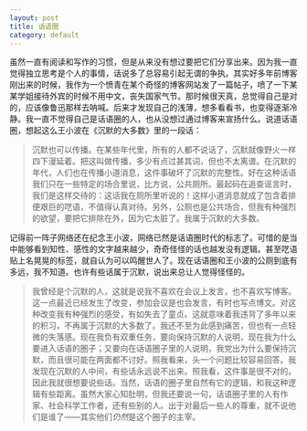 ```yaml
---
layout: post
title: 话语圈
category: default
---
```


虽然一直有阅读和写作的习惯，但是从来没有想过要把它们分享出来。因为我一直觉得独立思考是个人的事情，话说多了总容易引起无谓的争执。其实好多年前博客刚出来的时候，我作为一个愤青在某个奇怪的博客网站发了一篇帖子，喷了一下某某学姐接待外宾的时候不用中文，丧失国家气节。那时候很天真，总觉得自己是对的，应该像鲁迅那样去呐喊。后来才发现自己的浅薄，想多看看书，也变得逐渐冷静。我一直不觉得自己是话语圈的人，也从没想过通过博客来宣扬什么。说道话语圈，想起这么王小波在《沉默的大多数》里的一段话：

>沉默也可以传播。在某些年代里，所有的人都不说话了，沉默就像野火一样四下漫延着。把这叫做传播，多少有点过甚其词，但也不太离谱。在沉默的年代，人们也在传播小道消息，这件事破坏了沉默的完整性。好在这种话语我们只在一些特定的场合里说，比方说，公共厕所。最起码在追查谣言时，我们是这样交待的：这话我在厕所里听说的！这样小道消息就成了包含着排便艰巨的呓语，不值得认真对待。另外，公厕也是公共场合，但我有种强烈的欲望，要把它排除在外，因为它太脏了。我属于沉默的大多数。

记得前一阵子网络还在纪念王小波，网络已然是话语圈时代的标志了。可惜的是当中能够看到知性、感性的文字越来越少，奇奇怪怪的话也越发没有逻辑。甚至呓语贴上名晃晃的标签，就自认为可以鸣醒世人了。现在话语圈和王小波的公厕到底有多远，我不知道。也许有些话属于沉默，说出来总让人觉得怪怪的。

>我曾经是个沉默的人，这就是说我不喜欢在会议上发言，也不喜欢写博客。这一点最近已经发生了改变，参加会议是也会发言，有时也写点博文。对这种改变我有种强烈的感受，有如失去了童贞。这就意味着我违背了多年以来的积习，不再属于沉默的大多数了。我还不至为此感到痛苦，但也有一点轻微的失落感。现在我负有双重任务，要向保持沉默的人说明，现在我为什么要进入话语的圈子；又要向在话语圈子里的人说明，我党出为什么要保持沉默，而且很可能在两面都不讨好。照我看来，头一个问题比较容易回答。我发现在沉默的人中间，有些话永远说不出来。照我看，这件事是很不对的。因此我就很想要说些话。当然，话语的圈子里自然有它的逻辑，和我这种逻辑有些距离。虽然大家心知肚明，但我还要说一句，话语圈子里的人有作家、社会科学工作者，还有些别的人。出于对最后一些人的尊重，就不说他们是谁了——其实他们*仍然*是这个圈子的主宰。
